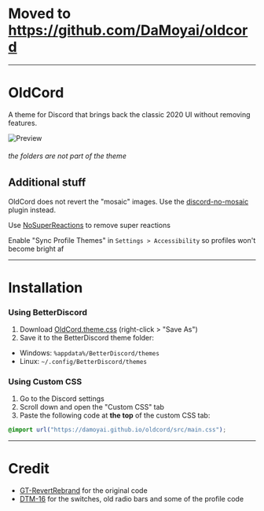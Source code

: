 # Moved to https://github.com/DaMoyai/oldcord
---

# OldCord

A theme for Discord that brings back the classic 2020 UI without removing features.

![Preview](https://cdn.discordapp.com/attachments/1088094000294142033/1088154272283230208/image.png)

###### the folders are not part of the theme

## Additional stuff

OldCord does not revert the "mosaic" images. Use the [discord-no-mosaic](https://github.com/Tanza3D/discord-no-mosaic) plugin instead.

Use [NoSuperReactions](https://github.com/xenrelle/Xens-BD-Dump/tree/main/plugins/NoSuperReactions) to remove super reactions

Enable "Sync Profile Themes" in `Settings > Accessibility` so profiles won't become bright af

---

# Installation

### Using BetterDiscord

1. Download [OldCord.theme.css](https://raw.githubusercontent.com/damoyai/oldcord/main/OldCord.theme.css) (right-click > "Save As")
2. Save it to the BetterDiscord theme folder:
- Windows: `%appdata%/BetterDiscord/themes` 
-  Linux: `~/.config/BetterDiscord/themes`

### Using Custom CSS

1. Go to the Discord settings
2. Scroll down and open the "Custom CSS" tab
3. Paste the following code at **the top** of the custom CSS tab:

```css
@import url("https://damoyai.github.io/oldcord/src/main.css");
```

---

# Credit

-   [GT-RevertRebrand](https://github.com/Goose-Nest/GT-RevertRebrand) for the original code
-   [DTM-16](https://github.com/XYZenix/DTM-16) for the switches, old radio bars and some of the profile code

